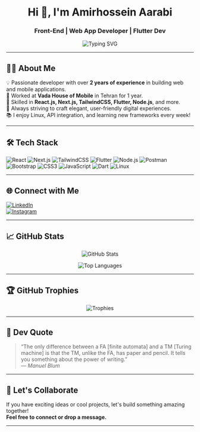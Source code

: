 <h1 align="center">Hi 👋, I'm Amirhossein Aarabi</h1>
<h3 align="center">Front-End | Web App Developer | Flutter Dev</h3>

<p align="center">
  <img src="https://readme-typing-svg.demolab.com/?lines=Front-end+Developer;Web+App+Developer;Flutter+Enthusiast;Always+Learning+New+Tech&center=true&width=500&height=30&font=Fira%20Code&pause=1000&color=14F1F1" alt="Typing SVG" />
</p>

---

## 👨‍💻 About Me

💡 Passionate developer with over **2 years of experience** in building web and mobile applications.  
🏢 Worked at **Vada House of Mobile** in Tehran for 1 year.  
🔧 Skilled in **React.js, Next.js, TailwindCSS, Flutter, Node.js**, and more.  
🎯 Always striving to craft elegant, user-friendly digital experiences.  
📚 I enjoy Linux, API integration, and learning new frameworks every week!

---

## 🛠️ Tech Stack

![React](https://img.shields.io/badge/-React-61DAFB?style=flat&logo=react)
![Next.js](https://img.shields.io/badge/-Next.js-000000?style=flat&logo=next.js)
![TailwindCSS](https://img.shields.io/badge/-TailwindCSS-06B6D4?style=flat&logo=tailwindcss)
![Flutter](https://img.shields.io/badge/-Flutter-02569B?style=flat&logo=flutter)
![Node.js](https://img.shields.io/badge/-Node.js-339933?style=flat&logo=node.js)
![Postman](https://img.shields.io/badge/-Postman-FF6C37?style=flat&logo=postman)
![Bootstrap](https://img.shields.io/badge/-Bootstrap-7952B3?style=flat&logo=bootstrap)
![CSS3](https://img.shields.io/badge/-CSS3-1572B6?style=flat&logo=css3)
![JavaScript](https://img.shields.io/badge/-JavaScript-F7DF1E?style=flat&logo=javascript)
![Dart](https://img.shields.io/badge/-Dart-0175C2?style=flat&logo=dart)
![Linux](https://img.shields.io/badge/-Linux-FCC624?style=flat&logo=linux)

---

## 🌐 Connect with Me

[![LinkedIn](https://img.shields.io/badge/-LinkedIn-0077B5?style=flat&logo=linkedin&logoColor=white)](https://www.linkedin.com/in/amirhossein-aarabi-537394299/)  
[![Instagram](https://img.shields.io/badge/-Instagram-E4405F?style=flat&logo=instagram&logoColor=white)](https://www.instagram.com/amirhossein.wp.goalie/)

---

## 📈 GitHub Stats

<p align="center">
  <img src="https://github-readme-stats.vercel.app/api?username=amirhossein-aarabi&show_icons=true&theme=tokyonight" alt="GitHub Stats" />
</p>

<p align="center">
  <img src="https://github-readme-stats.vercel.app/api/top-langs/?username=amirhossein-aarabi&layout=compact&theme=tokyonight" alt="Top Languages" />
</p>

---

## 🏆 GitHub Trophies

<p align="center">
  <img src="https://github-profile-trophy.vercel.app/?username=amirhossein-aarabi&theme=radical&no-frame=true&margin-w=10" alt="Trophies" />
</p>

---

## 💬 Dev Quote

> “The only difference between a FA [finite automata] and a TM [Turing machine] is that the TM, unlike the FA, has paper and pencil. It tells you something about the power of writing.”  
> — *Manuel Blum*

---

## 🚀 Let's Collaborate

If you have exciting ideas or cool projects, let's build something amazing together!  
**Feel free to connect or drop a message.**

---
